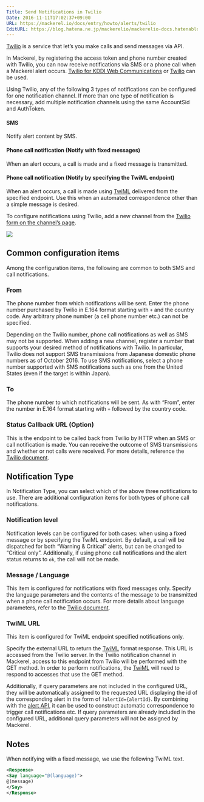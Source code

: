 ```yaml
---
Title: Send Notifications in Twilio
Date: 2016-11-11T17:02:37+09:00
URL: https://mackerel.io/docs/entry/howto/alerts/twilio
EditURL: https://blog.hatena.ne.jp/mackerelio/mackerelio-docs.hatenablog.mackerel.io/atom/entry/10328749687193932961
---
```


[Twilio](http://twilio.kddi-web.com) is a service that let’s you make calls and send messages via API. 

In Mackerel, by registering the access token and phone number created with Twilio, you can now receive notifications via SMS or a phone call when a Mackerel alert occurs. [Twilio for KDDI Web Communications](http://twilio.kddi-web.com) or [Twilio](https://www.twilio.com/) can be used.

Using Twilio, any of the following 3 types of notifications can be configured for one notification channel. If more than one type of notification is necessary, add multiple notification channels using the same AccountSid and AuthToken.

####  SMS

Notify alert content by SMS.

#### Phone call notification (Notify with fixed messages)

When an alert occurs, a call is made and a fixed message is transmitted.  

#### Phone call notification (Notify by specifying the TwiML endpoint)

When an alert occurs, a call is made using [TwiML](https://jp.twilio.com/docs/api/twiml) delivered from the specified endpoint. Use this when an automated correspondence other than a simple message is desired. 

To configure notifications using Twilio, add a new channel from the [Twilio form on the channel’s page](https://mackerel.io/my/channels/-/create#twilio).

![](https://cdn-ak.f.st-hatena.com/images/fotolife/a/andyyk/20161111/20161111165830.png)

## Common configuration items

Among the configuration items, the following are common to both SMS and call notifications.

### From

The phone number from which notifications will be sent. Enter the phone number purchased by Twilio in E.164 format starting with `+` and the country code. Any arbitrary phone number (a cell phone number etc.) can not be specified.

Depending on the Twilio number, phone call notifications as well as SMS may not be supported. When adding a new channel, register a number that supports your desired method of notifications with Twilio. In particular, Twilio does not support SMS transmissions from Japanese domestic phone numbers as of October 2016. To use SMS notifications, select a phone number supported with SMS notifications such as one from the United States (even if the target is within Japan).

### To

The phone number to which notifications will be sent. As with “From”, enter the number in E.164 format starting with `+` followed by the country code.

### Status Callback URL (Option)

This is the endpoint to be called back from Twilio by HTTP when an SMS or call notification is made.  You can receive the outcome of SMS transmissions and whether or not calls were received. For more details, reference the [Twilio document](https://twilio.com/docs/).

## Notification Type

In Notification Type, you can select which of the above three notifications to use. There are additional configuration items for both types of phone call notifications.

### Notification level

Notification levels can be configured for both cases: when using a fixed message or by specifying the TwiML endpoint. By default, a call will be dispatched for both “Warning & Critical” alerts, but can be changed to “Critical only”. Additionally, if using phone call notifications and the alert status returns to `ok`, the call will not be made. 

### Message / Language

This item is configured for notifications with fixed messages only. Specify the language parameters and the contents of the message to be transmitted when a phone call notification occurs. For more details about language parameters, refer to the [Twilio document](https://twilio.com/docs/api/twiml/say#attributes-language).

### TwiML URL

This item is configured for TwiML endpoint specified notifications only.

Specify the external URL to return the [TwiML](https://twilio.com/docs/api/twiml) format response. This URL is accessed from the Twilio server. In the Twilio notification channel in Mackerel, access to this endpoint from Twilio will be performed with the GET method. In order to perform notifications, the [TwiML](https://twilio.com/docs/api/twiml)  will need to respond to accesses that use the GET method.

Additionally, if query parameters are not included in the configured URL, they will be automatically assigned to the requested URL displaying the id of the corresponding alert in the form of `?alertId={alertId}`. By combining with the [alert API](https://mackerel.io/api-docs/entry/alerts), it can be used to construct automatic correspondence to trigger call notifications etc.  If query parameters are already included in the configured URL, additional query parameters will not be assigned by Mackerel. 

## Notes

When notifying with a fixed message, we use the following TwiML text.

```xml
<Response>
<Say language="@(language)">
@(message)
</Say>
</Response>
```
